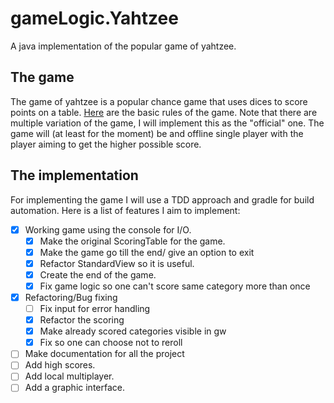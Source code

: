 # gameLogic.Yahtzee
A java implementation of the popular game of yahtzee.

## The game

The game of yahtzee is a popular chance game that uses dices to score points on a table.
[Here](https://en.wikipedia.org/wiki/gameLogic.Yahtzee) are the basic rules of the game. Note that there are multiple variation of the game, I will implement this as the "official" one.
The game will (at least for the moment) be and offline single player with the player aiming to get the higher possible score.

## The implementation

For implementing the game I will use a TDD approach and gradle for build automation.
Here is a list of features I aim to implement:

- [x] Working game using the console for I/O.
  - [x] Make the original ScoringTable for the game.
  - [x] Make the game go till the end/ give an option to exit
  - [x] Refactor StandardView so it is useful.
  - [x] Create the end of the game.
  - [x] Fix game logic so one can't score same category more than once
- [x] Refactoring/Bug fixing
  - [ ] Fix input for error handling
  - [x] Refactor the scoring
  - [x] Make already scored categories visible in gw
  - [x] Fix so one can choose not to reroll
- [ ] Make documentation for all the project
- [ ] Add high scores.
- [ ] Add local multiplayer.
- [ ] Add a graphic interface.
